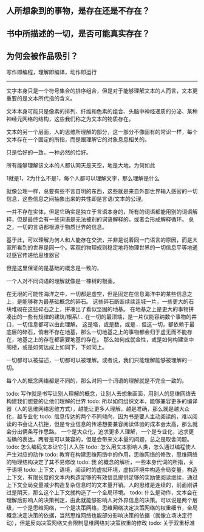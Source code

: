 人所想象到的事物，是存在还是不存在？
---
书中所描述的一切，是否可能真实存在？
---
为何会被作品吸引？
---

写作即编程，理解即编译，动作即运行

---

文字本身只是一个符号集合的排序组合，但是对于能够理解文本的人而言，文本更重要的是文本所代指的含义。

文本本身可能只是像素的排列、纤维和色素的组合、头脑中神经递质的分泌、某种神经元网络的结构，这些我们称之为文本的物质存在。

文本的另一个层面，人的思维所理解的部分，这一部分不像固有的常识一样，每个文本存在一个固定的所指，而是跟理解它的对象息息相关的。

只是恰好的一致，一种必然的恰好。

所有能够理解该文本的人都认同天是天空，地是大地，为何如此

1就是1，2为什么不是1，每个人都可以理解文字，那么理解是什么

就像公理一样，总要有些不言自明的东西，这些就是来自外部世界输入感官的一切信息，这些信息之间抽象出来的共性即是言语/文本的公理。

一并不存在实体，但是它确实是独立于言语本身的，所有的词语都能用别的词语解释，但是最终会有一些词语是无法被别的词语解释的，或者会形成解释循环。
总之，一切的言语都根源于物质世界的信息。

基于此，可以理解为何人和人能存在交流，并非是说着同一门语言的原因，而是大家所看到的世界是同一个。客观的物理规则稳定地将物理世界的一切信息平等地通过感官传递给思维器官

但是这里保证的是基础的概念是一致的，

一个人对不同词语的理解就像是一棵树的根茎。

在无垠的可能性海洋之中，一切都是虚空，但是固定在信息海洋中的某些信息之上，是能够称为最基础概念的碎石。
这些碎石断断续续连城一片，一些更大的石块堆砌在这些碎石之上，拼凑出了看似坚固的地基。
在地基之上是更大的事物拼凑出的一些有规律的建筑/根系/...
在一切的最顶端，是一片仅能容纳数个事物的井口，一切信息都可以由此理解。
这是塔，或是数，或是...
但这一切，都依赖于最底层的碎石，倘若不存在地基，那么一切地基之上的事物都会归于虚无而不能存在，地基之上的存在都需要地基的存在。
那么如何成就金性，或是如何构建空中阁楼，或是如何达成上如同下，下如同上。

一切都可以被描述，一切都可以被理解。或者说，我们只能理解能够被理解的一切。

每个人的概念网络都是不同的，那么对同一个词语的理解就是不完全一致的。


todo: 写作就是书写让别人理解的概念，让别人去想象画面，用别人的思维网络去构建我们想要的让他们理解的世界
todo: 所以如何组织文本，能够兼容更多的编译器（人的思维网络思维方式），越能让更多人理解，越是准确，那么就是越大众化，越专业化
todo: 信息传达的两个不同倾向，因为书是要人主动阅读的，难以阅读的书会让人抗拒，但是专业信息的传递想要兼容阅读体验的成本会太高，那么就会分出俩条写作思路。
一个是大众化，追求更多人理解，一个是专业化，追求更准确的表达。两者是可以兼容的，但是会带来文本量的问题，总之是取舍问题。
todo: 怎么编码文本让它引人入胜
todo: 怎么用文本影响人类，怎么通过编程使人产生对应的动作
todo: 教育在构建思维网络中的作用，思维网络的修改，思维网络的物理结构决定了其不易修改
todo: 我 的概念的解析，一些本身代词的所指，关于语境
todo: 上下文，语境，阅读时的虚拟环境，虚拟环境中构造全局变量，构造上下文，有限长度的文本内构造足够的有效信息提供足够的奖励使阅读继续，通过上下文全局变量减少构造复杂信息时的文本量开销。人的思维是连续的，前面刚讲过是阴天，那么这个上下文就构造了一个全局环境。
todo: 什么是动作，文本会在理解后影响人的决策判定，由此就能够影响人对外界信息的决策。可以说是两个层级，一个是思维网络，一个是决策网络，思维网络决定决策网络的权重细节，全局概念决定决策的依据，当然思维网络也能部分影响决策的依据（就像立场决定行动），但是反向决策网络又会限制思维网络对决策权重的修改
todo: 关于双重标准
